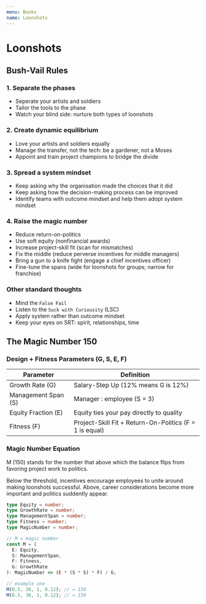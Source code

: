 ```yaml
---
menu: Books
name: Loonshots
---
```


# Loonshots

## Bush-Vail Rules

### 1. Separate the phases

- Seperate your artists and soldiers
- Tailor the tools to the phase
- Watch your blind side: nurture both types of loonshots

### 2. Create dynamic equilibrium

- Love your artists and soldiers equally
- Manage the transfer, not the tech: be a gardener, not a Moses
- Appoint and train project champions to bridge the divide

### 3. Spread a system mindset

- Keep asking why the organisation made the choices that it did
- Keep asking how the decision-making process can be improved
- Identify teams with outcome mindset and help them adopt system mindset

### 4. Raise the magic number

- Reduce return-on-politics
- Use soft equity (nonfinancial awards)
- Increase project-skill fit (scan for mismatches)
- Fix the middle (reduce perverse incentives for middle managers)
- Bring a gun to a knife fight (engage a chief incentives officer)
- Fine-tune the spans (wide for loonshots for groups; narrow for franchise)

### Other standard thoughts

- Mind the `False Fail`
- Listen to the `Suck with Curiousity` (LSC)
- Apply system rather than outcome mindset
- Keep your eyes on SRT: spirit, relationships, time

## The Magic Number 150

### Design + Fitness Parameters (G, S, E, F)

| Parameter           | Definition                                              |
| ------------------- | ------------------------------------------------------- |
| Growth Rate (G)     | Salary-Step Up (12% means G is 12%)                     |
| Management Span (S) | Manager : employee (S = 3)                              |
| Equity Fraction (E) | Equity ties your pay directly to quality                |
| Fitness (F)         | Project-Skill Fit + Return-On-Politics (F = 1 is equal) |

### Magic Number Equation

M (150) stands for the number that above which the balance flips from favoring project work to politics.

Below the threshold, incentives encourage employees to unite around making loonshots successful. Above, career considerations become more important and politics suddently appear.

```typescript
type Equity = number;
type GrowthRate = number;
type ManagementSpan = number;
type Fitness = number;
type MagicNumber = number;

// M = magic number
const M = (
  E: Equity,
  S: ManagementSpan,
  F: Fitness,
  G: GrowthRate
): MagicNumber => (E * (S * S) * F) / G;

// example one
M(0.5, 36, 1, 0.12); // = 150
M(0.5, 36, 1, 0.12); // = 150
```
